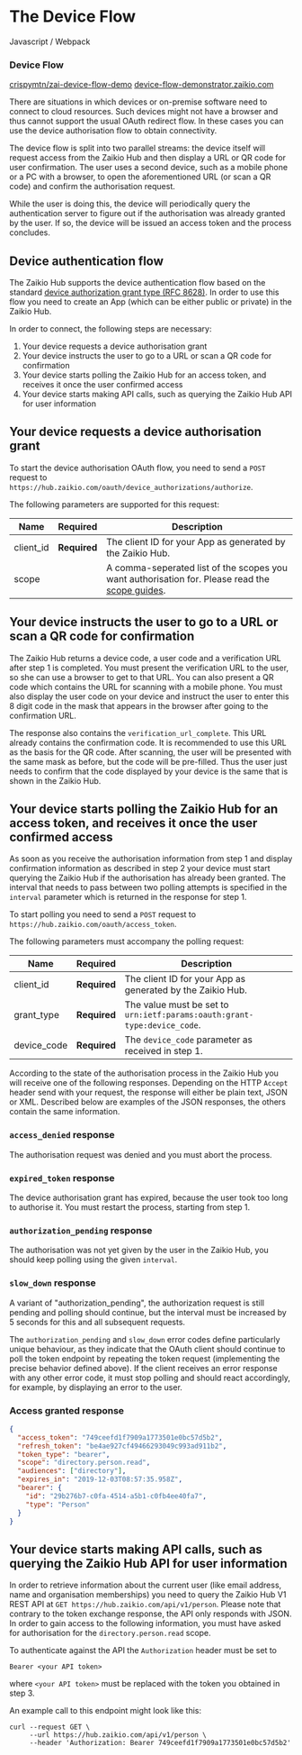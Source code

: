 # The Device Flow

<div class="float-article">
  <div class="article-list__item article-list__item--box">
    <div>Javascript / Webpack</div>
    <h3>Device Flow</h3>
    <div class="article-list__item__footer">
      <a href="https://github.com/crispymtn/zai-device-flow-demo" target="_blank" class="link link--github">crispymtn/zai-device-flow-demo</a>
      <a href="https://device-flow-demonstrator.zaikio.com/" target="_blank" class="link link--demo">device-flow-demonstrator.zaikio.com</a>
    </div>
  </div>
</div>

There are situations in which devices or on-premise software need to connect to cloud resources. Such devices might not have a browser and thus cannot support the usual OAuth redirect flow. In these cases you can use the device authorisation flow to obtain connectivity.

The device flow is split into two parallel streams: the device itself will request access from the Zaikio Hub and then display a URL or QR code for user confirmation. The user uses a second device, such as a mobile phone or a PC with a browser, to open the aforementioned URL (or scan a QR code) and confirm the authorisation request.

While the user is doing this, the device will periodically query the authentication server to figure out if the authorisation was already granted by the user. If so, the device will be issued an access token and the process concludes.


## Device authentication flow

The Zaikio Hub supports the device authentication flow based on the standard [device authorization grant type (RFC 8628)](https://tools.ietf.org/html/rfc8628). In order to use this flow you need to create an App (which can be either public or private) in the Zaikio Hub.

In order to connect, the following steps are necessary:

1. Your device requests a device authorisation grant
2. Your device instructs the user to go to a URL or scan a QR code for confirmation
3. Your device starts polling the Zaikio Hub for an access token, and receives it once the user confirmed access
4. Your device starts making API calls, such as querying the Zaikio Hub API for user information

## Your device requests a device authorisation grant

To start the device authorisation OAuth flow, you need to send a `POST` request to `https://hub.zaikio.com/oauth/device_authorizations/authorize`.

The following parameters are supported for this request:

| Name      | Required     | Description                                                                                                                |
| --------- | ------------ | -------------------------------------------------------------------------------------------------------------------------- |
| client_id | **Required** | The client ID for your App as generated by the Zaikio Hub.                                                                  |
| scope     |              | A comma-seperated list of the scopes you want authorisation for. Please read the [scope guides](/guide/oauth/scopes.html). |

## Your device instructs the user to go to a URL or scan a QR code for confirmation

The Zaikio Hub returns a device code, a user code and a verification URL after step 1 is completed. You must present the verification URL to the user, so she can use a browser to get to that URL. You can also present a QR code which contains the URL for scanning with a mobile phone. You must also display the user code on your device and instruct the user to enter this 8 digit code in the mask that appears in the browser after going to the confirmation URL.

The response also contains the `verification_url_complete`. This URL already contains the confirmation code. It is recommended to use this URL as the basis for the QR code. After scanning, the user will be presented with the same mask as before, but the code will be pre-filled. Thus the user just needs to confirm that the code displayed by your device is the same that is shown in the Zaikio Hub.

## Your device starts polling the Zaikio Hub for an access token, and receives it once the user confirmed access

As soon as you receive the authorisation information from step 1 and display confirmation information as described in step 2 your device must start querying the Zaikio Hub if the authorisation has already been granted. The interval that needs to pass between two polling attempts is specified in the `interval` parameter which is returned in the response for step 1.

To start polling you need to send a `POST` request to `https://hub.zaikio.com/oauth/access_token`.

The following parameters must accompany the polling request:

| Name        | Required     | Description                                                              |
| ----------- | ------------ | ------------------------------------------------------------------------ |
| client_id   | **Required** | The client ID for your App as generated by the Zaikio Hub.                |
| grant_type  | **Required** | The value must be set to `urn:ietf:params:oauth:grant-type:device_code`. |
| device_code | **Required** | The `device_code` parameter as received in step 1.                       |

According to the state of the authorisation process in the Zaikio Hub you will receive one of the following responses. Depending on the HTTP `Accept` header send with your request, the response will either be plain text, JSON or XML. Described below are examples of the JSON responses, the others contain the same information.

### `access_denied` response

The authorisation request was denied and you must abort the process.

### `expired_token` response

The device authorisation grant has expired, because the user took too long to authorise it. You must restart the process, starting from step 1.

### `authorization_pending` response

The authorisation was not yet given by the user in the Zaikio Hub, you should keep polling using the given `interval`.

### `slow_down` response

A variant of "authorization_pending", the authorization request is still pending and polling should continue, but the interval must be increased by 5 seconds for this and all subsequent requests.

The `authorization_pending` and `slow_down` error codes define particularly unique behaviour, as they indicate that the OAuth client should continue to poll the token endpoint by repeating the token request (implementing the precise behavior defined above). If the client receives an error response with any other error code, it must stop polling and should react accordingly, for example, by displaying an error to the user.

### Access granted response

```json
{
  "access_token": "749ceefd1f7909a1773501e0bc57d5b2",
  "refresh_token": "be4ae927cf49466293049c993ad911b2",
  "token_type": "bearer",
  "scope": "directory.person.read",
  "audiences": ["directory"],
  "expires_in": "2019-12-03T08:57:35.958Z",
  "bearer": {
    "id": "29b276b7-c0fa-4514-a5b1-c0fb4ee40fa7",
    "type": "Person"
  }
}
```

## Your device starts making API calls, such as querying the Zaikio Hub API for user information

In order to retrieve information about the current user (like email address, name and organisation memberships) you need to query the Zaikio Hub V1 REST API at `GET https://hub.zaikio.com/api/v1/person`. Please note that contrary to the token exchange response, the API only responds with JSON. In order to gain access to the following information, you must have asked for authorisation for the `directory.person.read` scope.

To authenticate against the API the `Authorization` header must be set to

```
Bearer <your API token>
```

where `<your API token>` must be replaced with the token you obtained in step 3.

An example call to this endpoint might look like this:

```
curl --request GET \
     --url https://hub.zaikio.com/api/v1/person \
     --header 'Authorization: Bearer 749ceefd1f7909a1773501e0bc57d5b2'
```
